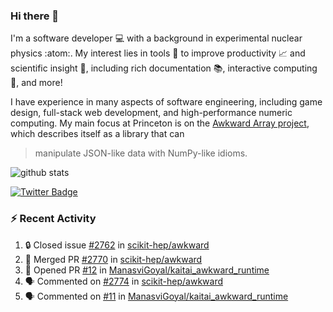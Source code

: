 ### Hi there 👋 

I'm a software developer 💻 with a background in experimental nuclear physics :atom:. My interest lies in tools :wrench: to improve productivity :chart_with_upwards_trend: and scientific insight :telescope:, including rich documentation 📚, interactive computing 🧮, and more! 

I have experience in many aspects of software engineering, including game design, full-stack web development, and high-performance numeric computing. My main focus at Princeton is on the [Awkward Array project](awkward-array.org/), which describes itself as a library that can 
> manipulate JSON-like data with NumPy-like idioms.

![github stats](https://github-readme-stats.vercel.app/api?username=agoose77&show_icons=true&hide_rank=true&hide_title=true&bg_color=30,e76445,904e95&text_color=efe3ec&icon_color=efe3ec)
<!--
**agoose77/agoose77** is a ✨ _special_ ✨ repository because its `README.md` (this file) appears on your GitHub profile.

Here are some ideas to get you started:

- 🔭 I’m currently working on ...
- 🌱 I’m currently learning ...
- 👯 I’m looking to collaborate on ...
- 🤔 I’m looking for help with ...
- 💬 Ask me about ...
- 📫 How to reach me: ...
- 😄 Pronouns: ...
- ⚡ Fun fact: ...
-->

[![Twitter Badge](https://img.shields.io/twitter/follow/agoose77?style=flat-square&logo=Twitter&logoColor=white&color=cornflowerblue)](https://twitter.com/agoose77)

### :zap: Recent Activity

<!--START_SECTION:activity-->
1. 🔒 Closed issue [#2762](https://github.com/scikit-hep/awkward/issues/2762) in [scikit-hep/awkward](https://github.com/scikit-hep/awkward)
2. 🎉 Merged PR [#2770](https://github.com/scikit-hep/awkward/pull/2770) in [scikit-hep/awkward](https://github.com/scikit-hep/awkward)
3. 💪 Opened PR [#12](https://github.com/ManasviGoyal/kaitai_awkward_runtime/pull/12) in [ManasviGoyal/kaitai_awkward_runtime](https://github.com/ManasviGoyal/kaitai_awkward_runtime)
4. 🗣 Commented on [#2774](https://github.com/scikit-hep/awkward/pull/2774#issuecomment-1781445881) in [scikit-hep/awkward](https://github.com/scikit-hep/awkward)
5. 🗣 Commented on [#11](https://github.com/ManasviGoyal/kaitai_awkward_runtime/pull/11#issuecomment-1781414611) in [ManasviGoyal/kaitai_awkward_runtime](https://github.com/ManasviGoyal/kaitai_awkward_runtime)
<!--END_SECTION:activity-->
